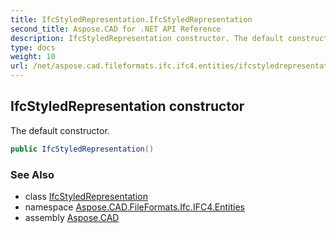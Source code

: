 ```yaml
---
title: IfcStyledRepresentation.IfcStyledRepresentation
second_title: Aspose.CAD for .NET API Reference
description: IfcStyledRepresentation constructor. The default constructor
type: docs
weight: 10
url: /net/aspose.cad.fileformats.ifc.ifc4.entities/ifcstyledrepresentation/ifcstyledrepresentation/
---
```

## IfcStyledRepresentation constructor

The default constructor.

```csharp
public IfcStyledRepresentation()
```

### See Also

* class [IfcStyledRepresentation](../)
* namespace [Aspose.CAD.FileFormats.Ifc.IFC4.Entities](../../ifcstyledrepresentation/)
* assembly [Aspose.CAD](../../../)


